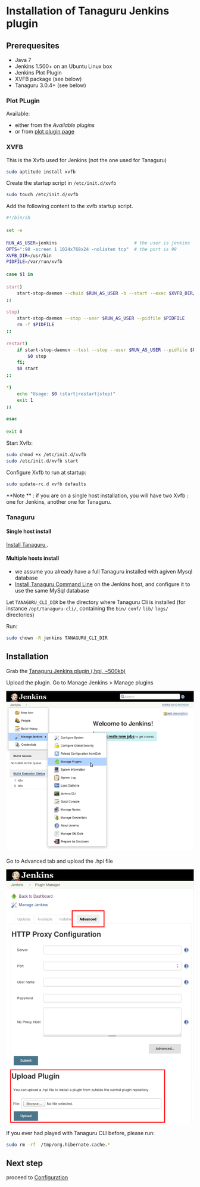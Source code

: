 # Installation of Tanaguru Jenkins plugin

## Prerequesites

* Java 7
* Jenkins 1.500+ on an Ubuntu Linux box
* Jenkins Plot Plugin  
* XVFB package (see below)
* Tanaguru 3.0.4+ (see below)

### Plot PLugin

Available:

* either from the *Available plugins*
* or from [plot plugin page](https://wiki.jenkins-ci.org/display/JENKINS/Plot+Plugin)


### XVFB

This is the Xvfb used for Jenkins (not the one used for Tanaguru)

```bash
sudo aptitude install xvfb
```

Create the startup script in `/etc/init.d/xvfb`

```bash
sudo touch /etc/init.d/xvfb
```

Add the following content to the xvfb startup script.

```bash
#!/bin/sh

set -e

RUN_AS_USER=jenkins                             # the user is jenkins
OPTS=":98 -screen 1 1024x768x24 -nolisten tcp"  # the port is 98 
XVFB_DIR=/usr/bin
PIDFILE=/var/run/xvfb

case $1 in

start)
    start-stop-daemon --chuid $RUN_AS_USER -b --start --exec $XVFB_DIR/Xvfb --make-pidfile --pidfile $PIDFILE -- $OPTS &
;;

stop)
    start-stop-daemon --stop --user $RUN_AS_USER --pidfile $PIDFILE
    rm -f $PIDFILE
;;

restart)
    if start-stop-daemon --test --stop --user $RUN_AS_USER --pidfile $PIDFILE >/dev/null; then
        $0 stop
    fi;
    $0 start
;;

*)
    echo "Usage: $0 (start|restart|stop)"
    exit 1
;;

esac

exit 0
```

Start Xvfb:

```bash
sudo chmod +x /etc/init.d/xvfb
sudo /etc/init.d/xvfb start
```

Configure Xvfb to run at startup:

```bash
sudo update-rc.d xvfb defaults
```

**Note ** : if you are on a single host installation, you will have two Xvfb : one for Jenkins, another one for Tanaguru.

### Tanaguru

#### Single host install

[Install Tanaguru ](http://tanaguru.readthedocs.org/).

#### Multiple hosts install

* we assume you already have a full Tanaguru installed with agiven Mysql database
* [Install Tanaguru Command Line](http://tanaguru.readthedocs.org/en/develop/prerequisites-cli-doc/) on the 
Jenkins host, and configure it to use the same MySql database

Let `TANAGURU_CLI_DIR` be the directory where Tanaguru Cli is installed (for 
instance `/opt/tanaguru-cli/`, containing the `bin/` `conf/` `lib/` `logs/` directories)

Run:

```bash
sudo chown -R jenkins TANAGURU_CLI_DIR
```

## Installation

Grab the [Tanaguru Jenkins plugin (.hpi, ~500kb)](http://download.tanaguru.org/Tanaguru-jenkins-plugin/tanaguru-jenkins-plugin-latest.hpi)

Upload the plugin. Go to Manage Jenkins > Manage plugins

![](Images/screenshot_20150216_TANAGURU_jenkins_manage_plugins.png)

Go to Advanced tab and upload the .hpi file

![](Images/screenshot_20150216_TANAGURU_jenkins_manage_plugins_advanced_tab_highlight.png)

If you ever had played with Tanaguru CLI before, please run:

```bash
sudo rm -rf  /tmp/org.hibernate.cache.*
```

## Next step

proceed to [Configuration](configuration.md)
